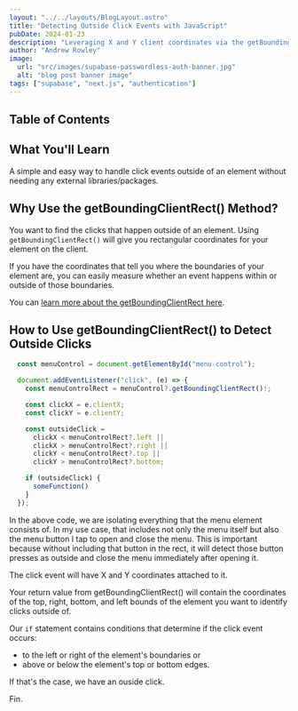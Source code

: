 ```yaml
---
layout: "../../layouts/BlogLayout.astro"
title: "Detecting Outside Click Events with JavaScript"
pubDate: 2024-01-23
description: "Leveraging X and Y client coordinates via the getBoundingClientRect() method."
author: "Andrew Rowley"
image:
  url: "src/images/supabase-passwordless-auth-banner.jpg"
  alt: "blog post banner image"
tags: ["supabase", "next.js", "authentication"]
---
```


## Table of Contents

## What You'll Learn

A simple and easy way to handle click events outside of an element without needing any external libraries/packages.

## Why Use the getBoundingClientRect() Method?

You want to find the clicks that happen outside of an element. Using `getBoundingClientRect()` will give you rectangular coordinates for your element on the client.

If you have the coordinates that tell you where the boundaries of your element are, you can easily measure whether an event happens within or outside of those boundaries.

You can [learn more about the getBoundingClientRect here](https://developer.mozilla.org/en-US/docs/Web/API/Element/getBoundingClientRect).

## How to Use getBoundingClientRect() to Detect Outside Clicks
```javascript
  const menuControl = document.getElementById("menu-control");

  document.addEventListener("click", (e) => {
    const menuControlRect = menuControl?.getBoundingClientRect()!;

    const clickX = e.clientX;
    const clickY = e.clientY;

    const outsideClick =
      clickX < menuControlRect?.left ||
      clickX > menuControlRect?.right ||
      clickY < menuControlRect?.top ||
      clickY > menuControlRect?.bottom;

    if (outsideClick) {
      someFunction()
    }
  });
```
In the above code, we are isolating everything that the menu element consists of. In my use case, that includes not only the menu itself but also the menu button I tap to open and close the menu. This is important because without including that button in the rect, it will detect those button presses as outside and close the menu immediately after opening it.

The click event will have X and Y coordinates attached to it.

Your return value from getBoundingClientRect() will contain the coordinates of the top, right, bottom, and left bounds of the element you want to identify clicks outside of.

Our `if` statement contains conditions that determine if the click event occurs:
- to the left or right of the element's boundaries or 
- above or below the element's top or bottom edges.

If that's the case, we have an ouside click.

Fin.